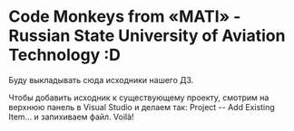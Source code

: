 Code Monkeys from «MATI» - Russian State University of Aviation Technology :D
========

Буду выкладывать сюда исходники нашего ДЗ.

Чтобы добавить исходник к существующему проекту, смотрим на верхнюю панель в Visual Studio и делаем так: Project -- Add Existing Item... и запихиваем файл. Voilà!
